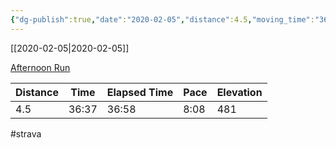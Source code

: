 ```yaml
---
{"dg-publish":true,"date":"2020-02-05","distance":4.5,"moving_time":"36:37","elapsed_time":"36:58","pace":"8:08","total_elevation_gain":481,"url":"https://www.strava.com/activities/3075326021","permalink":"/01-personal/strava/2020-02-05-afternoon-run/","dgPassFrontmatter":true}
---
```



[[2020-02-05\|2020-02-05]]

[Afternoon Run](https://www.strava.com/activities/3075326021)

| Distance | Time  | Elapsed Time | Pace | Elevation |
| -------- | ----- | ------------ | ---- | --------- |
| 4.5      | 36:37 | 36:58        | 8:08 | 481       |




#strava
